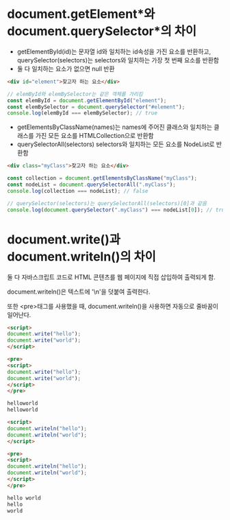 # document.getElement\*와 document.querySelector\*의 차이
* getElementById(id)는 문자열 id와 일치하는 id속성을 가진 요소를 반환하고, querySelector(selectors)는 selectors와 일치하는 가장 첫 번째 요소를 반환함
* 둘 다 일치하는 요소가 없으면 null 반환
```html
<div id="element">찾고자 하는 요소</div>
```
```javascript
// elemById와 elemBySelector는 같은 객체를 가리킴
const elemById = document.getElementById("element");
const elemBySelector = document.querySelector("#element");
console.log(elemById === elemBySelector); // true
```

* getElementsByClassName(names)는 names에 주어진 클래스와 일치하는 클래스를 가진 모든 요소를 HTMLCollection으로 반환함
* querySelectorAll(selectors) selectors와 일치하는 모든 요소를 NodeList로 반환함
```html
<div class="myClass">찾고자 하는 요소</div>
```
```javascript
const collection = document.getElementsByClassName("myClass");
const nodeList = document.querySelectorAll(".myClass");
console.log(collection === nodeList); // false

// querySelector(selectors)는 querySelectorAll(selectors)[0]과 같음
console.log(document.querySelector(".myClass") === nodeList[0]); // true
```

# document.write()과 document.writeln()의 차이

둘 다 자바스크립트 코드로 HTML 콘텐츠를 웹 페이지에 직접 삽입하여 출력되게 함.

document.writeln()은 텍스트에 '\n'을 덧붙여 출력한다.

또한 \<pre\>태그를 사용했을 때, document.writeln()을 사용하면 자동으로 줄바꿈이 일어난다.

```html
<script>
document.write("hello");
document.write("world");
</script>

<pre>
<script>
document.write("hello");
document.write("world");
</script>
</pre>
```
```bash
helloworld
helloworld
```

```html
<script>
document.writeln("hello");
document.writeln("world");
</script>

<pre>
<script>
document.writeln("hello");
document.writeln("world");
</script>
</pre>
```
```bash
hello world
hello
world
```
